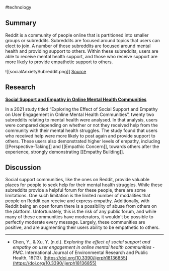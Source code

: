 #technology 
## Summary

Reddit is a community of people online that is partitioned into smaller groups or subreddits. Subreddits are focused around topics that users can elect to join. A number of those subreddits are focused around mental health and providing support to others. Within these subreddits, users are able to receive mental health support, and those who receive support are more likely to provide empathetic support to others.

![[socialAnxietySubreddit.png]]
[Source](https://www.reddit.com/r/socialanxiety/)
## Research
**[Social Support and Empathy in Online Mental Health Communities](https://doi.org/10.3390/ijerph18136855)**

In a 2021 study titled “Exploring the Effect of Social Support and Empathy on User Engagement in Online Mental Health Communities”, twenty two subreddits relating to mental health were analysed. In that analysis, users were compared depending on whether or not they received help from the community with their mental health struggles. The study found that users who received help were more likely to post again and provide support to others. These users also demonstrated higher levels of empathy, including [[Perspective-Taking]] and [[Empathic Concern]], towards others after the experience, strongly demonstrating [[Empathy Building]].
## Discussion
Social support communities, like the ones on Reddit, provide valuable places for people to seek help for their mental health struggles. While these subreddits provide a helpful forum for these people, there are some limitations. One such limitation is the limited number of modalities that people on Reddit can receive and express empathy. Additionally, with Reddit being an open forum there is a possibility of abuse from others on the platform. Unfortunately, this is the risk of any public forum, and while many of these communities have moderators, it wouldn’t be possible to perfectly moderate every message. Largely, these communities are positive, and are augmenting their users ability to be empathetic to others.

---
- Chen, Y., & Xu, Y. (n.d.). *Exploring the effect of social support and empathy on user engagement in online mental health communities - PMC.* International Journal of Environmental Research and Public Health, 18(13). [https://doi.org/10.3390/ijerph18136855](https://doi.org/10.3390/ijerph18136855)
